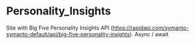 # Personality_Insights
Site with Big Five Personality Insights API (https://rapidapi.com/symanto-symanto-default/api/big-five-personality-insights).
Async / await


